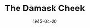 ---
title: The Damask Cheek
date: 1945-04-20
closing_date: 1945-04-28
layout: productions
featured_image:
image_caption:
image_credit:
playbill:
Theatre: Theatre Jacksonville
Venue: Little Theatre
cast:
- Calla Longstreth: Boots Royall
- Daphne Randall: Alma Jones
- Jimmy Randall: Robert Dreher
- Michael Randall: Bryant Simms
- Miss Pinner: Laurene T. Moore
- Mrs. Randall: Edythe Guernsey
- Neil Harding: Jerry Appy
- Nora: Ruth Firth
- Rhoda Meldrum: Mary Keen Thorton
crew:
- Box Office and Coca Colas:
  - Bess Hulett
  - Brilla Snead
  - Dorothy Lupfer
  - Louis Larmoyeux
- Crew:
  - Annabelle Anderson
  - Arnold Roode
  - Bill Harvey
  - Carole Corbett
  - Edythe Guernsey, Jr.
  - George Henning
  - Gwen Overley
  - Jean Lindman
  - Juanita Johnson
  - Mac Hull
  - Mary Garcia
  - Ray Ferguson
- Director: Marcella Cisney
- Make-up: Irma Stockwell
- Music: Edythe Guernsey, Jr.
- Properties: Lois Davidson
- Stage Manager:
  - Ruth Firth
  - Soula Smith
- Technical Director: Henry Kurth
- Wardrobe: Louise Tennent
orchestra:
external_links:
---